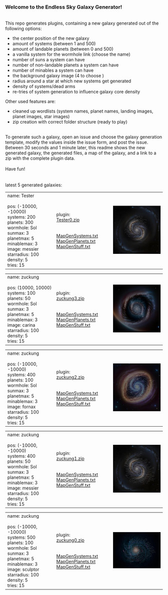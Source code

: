 ### Welcome to the Endless Sky Galaxy Generator!<br>
<br>
This repo generates plugins, containing a new galaxy generated out of the following options:
<ul>
  <li>the center position of the new galaxy</li>
  <li>amount of systems (between 1 and 500)</li>
  <li>amount of landable planets (between 0 and 500)</li>
  <li>a vanilla system for the wormhole link (choose the name)</li>
  <li>number of suns a system can have</li>
  <li>number of non-landable planets a system can have</li>
  <li>number of minables a system can have</li>
  <li>the background galaxy image (4 to choose )</li>
  <li>radius around a star at which new systems get generated</li>
  <li>density of systems/dead arms</li>
  <li>re-tries of system generation to influence galaxy core density</li>
</ul>
Other used features are:
<ul>
  <li>cleaned up wordlists (system names, planet names, landing images, planet images, star images)</li>
  <li>zip creation with correct folder structure (ready to play)</li>
</ul>
<br>
To generate such a galaxy, open an issue and choose the galaxy generation template, modify the values inside the issue form, and post the issue. Between 30 seconds and 1 minute later, this readme shows the new generated galaxy, the generated files, a map of the galaxy, and a link to a zip with the complete plugin data.<br>
<br>
Have fun!<br>
<br>
<br>
latest 5 generated galaxies:<br>
<table>
  <tr>
    <td width=200>
      name: Tester<br>
      <br>
      pos: (-10000, -10000)<br>
      systems: 200<br>
      planets: 300<br>
      wormhole: Sol<br>
      sunmax: 3<br>
      planetmax: 5<br>
      minablemax: 3<br>
      image: messier<br>
      starradius: 100<br>
      density: 5<br>
      tries: 15<br>
    </td>
    <td width=200>
      plugin:<br><a href="https://github.com/zuckung/ES-GalaxyGenerator/releases/download/Latest/Tester0.zip">Tester0.zip</a><br>
      <br>
      <br>
      <a href="generated/Tester0/MapGenSystems.txt">MapGenSystems.txt</a><br>
      <a href="generated/Tester0/MapGenPlanets.txt">MapGenPlanets.txt</a><br>
      <a href="generated/Tester0/MapGenStuff.txt">MapGenStuff.txt</a><br>
    </td>
    <td width=300>
      <a href="generated/Tester0/MapGenMap.jpg"> <img src='generated/Tester0/miniMapGenMap.jpg' width='300'></a>
    </td>
  </tr>
</table>


<table>
  <tr>
    <td width=200>
      name: zuckung<br>
      <br>
      pos: (10000, 10000)<br>
      systems: 100<br>
      planets: 50<br>
      wormhole: Sol<br>
      sunmax: 3<br>
      planetmax: 5<br>
      minablemax: 3<br>
      image: carina<br>
      starradius: 100<br>
      density: 5<br>
      tries: 15<br>
    </td>
    <td width=200>
      plugin:<br><a href="https://github.com/zuckung/ES-GalaxyGenerator/releases/download/Latest/zuckung3.zip">zuckung3.zip</a><br>
      <br>
      <br>
      <a href="generated/zuckung3/MapGenSystems.txt">MapGenSystems.txt</a><br>
      <a href="generated/zuckung3/MapGenPlanets.txt">MapGenPlanets.txt</a><br>
      <a href="generated/zuckung3/MapGenStuff.txt">MapGenStuff.txt</a><br>
    </td>
    <td width=300>
      <a href="generated/zuckung3/MapGenMap.jpg"> <img src='generated/zuckung3/miniMapGenMap.jpg' width='300'></a>
    </td>
  </tr>
</table>


<table>
  <tr>
    <td width=200>
      name: zuckung<br>
      <br>
      pos: (-10000, -10000)<br>
      systems: 400<br>
      planets: 100<br>
      wormhole: Sol<br>
      sunmax: 3<br>
      planetmax: 5<br>
      minablemax: 3<br>
      image: fornax<br>
      starradius: 100<br>
      density: 5<br>
      tries: 15<br>
    </td>
    <td width=200>
      plugin:<br><a href="https://github.com/zuckung/ES-GalaxyGenerator/releases/download/Latest/zuckung2.zip">zuckung2.zip</a><br>
      <br>
      <br>
      <a href="generated/zuckung2/MapGenSystems.txt">MapGenSystems.txt</a><br>
      <a href="generated/zuckung2/MapGenPlanets.txt">MapGenPlanets.txt</a><br>
      <a href="generated/zuckung2/MapGenStuff.txt">MapGenStuff.txt</a><br>
    </td>
    <td width=300>
      <a href="generated/zuckung2/MapGenMap.jpg"> <img src='generated/zuckung2/miniMapGenMap.jpg' width='300'></a>
    </td>
  </tr>
</table>


<table>
  <tr>
    <td width=200>
      name: zuckung<br>
      <br>
      pos: (-10000, -10000)<br>
      systems: 400<br>
      planets: 50<br>
      wormhole: Sol<br>
      sunmax: 3<br>
      planetmax: 5<br>
      minablemax: 3<br>
      image: messier<br>
      starradius: 100<br>
      density: 5<br>
      tries: 15<br>
    </td>
    <td width=200>
      plugin:<br><a href="https://github.com/zuckung/ES-GalaxyGenerator/releases/download/Latest/zuckung1.zip">zuckung1.zip</a><br>
      <br>
      <br>
      <a href="generated/zuckung1/MapGenSystems.txt">MapGenSystems.txt</a><br>
      <a href="generated/zuckung1/MapGenPlanets.txt">MapGenPlanets.txt</a><br>
      <a href="generated/zuckung1/MapGenStuff.txt">MapGenStuff.txt</a><br>
    </td>
    <td width=300>
      <a href="generated/zuckung1/MapGenMap.jpg"> <img src='generated/zuckung1/miniMapGenMap.jpg' width='300'></a>
    </td>
  </tr>
</table>


<table>
  <tr>
    <td width=200>
      name: zuckung<br>
      <br>
      pos: (-10000, -10000)<br>
      systems: 500<br>
      planets: 100<br>
      wormhole: Sol<br>
      sunmax: 3<br>
      planetmax: 5<br>
      minablemax: 3<br>
      image: sculptor<br>
      starradius: 100<br>
      density: 5<br>
      tries: 15<br>
    </td>
    <td width=200>
      plugin:<br><a href="https://github.com/zuckung/ES-GalaxyGenerator/releases/download/Latest/zuckung0.zip">zuckung0.zip</a><br>
      <br>
      <br>
      <a href="generated/zuckung0/MapGenSystems.txt">MapGenSystems.txt</a><br>
      <a href="generated/zuckung0/MapGenPlanets.txt">MapGenPlanets.txt</a><br>
      <a href="generated/zuckung0/MapGenStuff.txt">MapGenStuff.txt</a><br>
    </td>
    <td width=300>
      <a href="generated/zuckung0/MapGenMap.jpg"> <img src='generated/zuckung0/miniMapGenMap.jpg' width='300'></a>
    </td>
  </tr>
</table>


